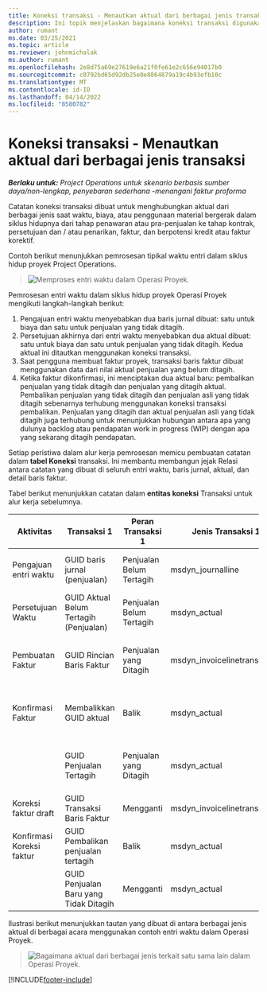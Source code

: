 ```yaml
---
title: Koneksi transaksi - Menautkan aktual dari berbagai jenis transaksi
description: Ini topik menjelaskan bagaimana koneksi transaksi digunakan untuk menghubungkan aktual dari berbagai jenis untuk membantu melacak profitabilitas, penagihan backlog, dan ditagih versus perhitungan pendapatan yang tidak ditagih.
author: rumant
ms.date: 03/25/2021
ms.topic: article
ms.reviewer: johnmichalak
ms.author: rumant
ms.openlocfilehash: 2e8d75a69e27619e6a21f0fe61e2c656e94017b0
ms.sourcegitcommit: c0792bd65d92db25e0e8864879a19c4b93efb10c
ms.translationtype: MT
ms.contentlocale: id-ID
ms.lasthandoff: 04/14/2022
ms.locfileid: "8580782"
---
```

# <a name="transaction-connections---link-actuals-of-different-transaction-types"></a>Koneksi transaksi - Menautkan aktual dari berbagai jenis transaksi

_**Berlaku untuk:** Project Operations untuk skenario berbasis sumber daya/non-lengkap, penyebaran sederhana -menangani faktur proforma_

Catatan koneksi transaksi dibuat untuk menghubungkan aktual dari berbagai jenis saat waktu, biaya, atau penggunaan material bergerak dalam siklus hidupnya dari tahap penawaran atau pra-penjualan ke tahap kontrak, persetujuan dan / atau penarikan, faktur, dan berpotensi kredit atau faktur korektif.

Contoh berikut menunjukkan pemrosesan tipikal waktu entri dalam siklus hidup proyek Project Operations.

> ![Memproses entri waktu dalam Operasi Proyek.](media/basic-guide-17.png)

Pemrosesan entri waktu dalam siklus hidup proyek Operasi Proyek mengikuti langkah-langkah berikut: 

1. Pengajuan entri waktu menyebabkan dua baris jurnal dibuat: satu untuk biaya dan satu untuk penjualan yang tidak ditagih. 
2. Persetujuan akhirnya dari entri waktu menyebabkan dua aktual dibuat: satu untuk biaya dan satu untuk penjualan yang tidak ditagih. Kedua aktual ini ditautkan menggunakan koneksi transaksi.
3. Saat pengguna membuat faktur proyek, transaksi baris faktur dibuat menggunakan data dari nilai aktual penjualan yang belum ditagih.
4. Ketika faktur dikonfirmasi, ini menciptakan dua aktual baru: pembalikan penjualan yang tidak ditagih dan penjualan yang ditagih aktual. Pembalikan penjualan yang tidak ditagih dan penjualan asli yang tidak ditagih sebenarnya terhubung menggunakan koneksi transaksi pembalikan. Penjualan yang ditagih dan aktual penjualan asli yang tidak ditagih juga terhubung untuk menunjukkan hubungan antara apa yang dulunya backlog atau pendapatan work in progress (WIP) dengan apa yang sekarang ditagih pendapatan.   

Setiap peristiwa dalam alur kerja pemrosesan memicu pembuatan catatan dalam **tabel Koneksi** transaksi. Ini membantu membangun jejak Relasi antara catatan yang dibuat di seluruh entri waktu, baris jurnal, aktual, dan detail baris faktur.

Tabel berikut menunjukkan catatan dalam **entitas koneksi** Transaksi untuk alur kerja sebelumnya.

|Aktivitas                   |Transaksi 1                 |Peran Transaksi 1 |Jenis Transaksi 1       |Transaksi 2          |Peran Transaksi 2 |Jenis Transaksi 2 |
|------------------------|------------------------------|---------------|-----------------------------|-----------------------------|-------------------|-------------------|
|Pengajuan entri waktu   |GUID baris jurnal (penjualan)     |Penjualan Belum Tertagih |msdyn_journalline            |GUID baris jurnal (biaya)     |Biaya            |msdyn_journalline  |
|Persetujuan Waktu           |GUID Aktual Belum Tertagih (Penjualan)  |Penjualan Belum Tertagih |msdyn_actual                 |GUID Aktual Biaya (biaya)       |Biaya            |msdyn_actual       |
|Pembuatan Faktur        |GUID Rincian Baris Faktur      |Penjualan yang Ditagih   |msdyn_invoicelinetransaction |GUID Aktual Penjualan Belum Tertagih   |Penjualan Belum Tertagih  |msdyn_actual       |
|Konfirmasi Faktur    |Membalikkan GUID aktual         |Balik      |msdyn_actual                 |GUID Penjualan Belum Tertagih Asli |Asli        |msdyn_actual       |
|                        |GUID Penjualan Tertagih             |Penjualan yang Ditagih   |msdyn_actual                 |GUID Aktual Penjualan Belum Tertagih   |Penjualan Belum Tertagih  |msdyn_actual       |
|Koreksi faktur draft |GUID Transaksi Baris Faktur|Mengganti      |msdyn_invoicelinetransaction |GUID Penjualan Tertagih            |Asli        |msdyn_actual       |
|Konfirmasi Koreksi faktur|GUID Pembalikan penjualan tertagih  |Balik      |msdyn_actual                 |GUID Penjualan Tertagih            |Asli        |msdyn_actual       |
|                        |GUID Penjualan Baru yang Tidak Ditagih |Mengganti            |msdyn_actual                 |GUID Penjualan Tertagih            |Asli        |msdyn_actual       |


Ilustrasi berikut menunjukkan tautan yang dibuat di antara berbagai jenis aktual di berbagai acara menggunakan contoh entri waktu dalam Operasi Proyek.

> ![Bagaimana aktual dari berbagai jenis terkait satu sama lain dalam Operasi Proyek.](media/TransactionConnections.png)

[!INCLUDE[footer-include](../includes/footer-banner.md)]
